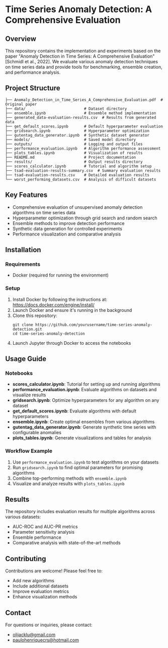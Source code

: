 # Time Series Anomaly Detection: A Comprehensive Evaluation

## Overview
This repository contains the implementation and experiments based on the paper "Anomaly Detection in Time Series: A Comprehensive Evaluation" [Schmidl et al., 2022]. We evaluate various anomaly detection techniques on time series data and provide tools for benchmarking, ensemble creation, and performance analysis.

## Project Structure
```
├── Anomaly_Detection_in_Time_Series_A_Comprehensive_Evaluation.pdf  # Original paper
├── data/                          # Dataset directory
├── ensemble.ipynb                 # Ensemble method implementation
├── generated_data-evaluation-results.csv  # Results from generated data
├── get_default_scores.ipynb       # Default hyperparameter evaluation
├── gridsearch.ipynb               # Hyperparameter optimization
├── gutentag_data_generator.ipynb  # Synthetic dataset generator
├── models/                        # Saved model directory
├── outputs/                       # Logging and output files
├── performance_evaluation.ipynb   # Algorithm performance assessment
├── plots_tables.ipynb             # Visualization of results
├── README.md                      # Project documentation
├── results/                       # Output results directory
├── scores_calculator.ipynb        # Tutorial and algorithm setup
├── tsad-evaluation-results-summary.csv  # Summary evaluation results
├── tsad-evaluation-results.csv    # Detailed evaluation results
└── worst_performing_datasets.csv  # Analysis of difficult datasets
```

## Key Features
- Comprehensive evaluation of unsupervised anomaly detection algorithms on time series data
- Hyperparameter optimization through grid search and random search
- Ensemble methods to improve detection performance
- Synthetic data generation for controlled experiments
- Performance visualization and comparative analysis

## Installation

### Requirements
- Docker (required for running the environment)

### Setup
1. Install Docker by following the instructions at: https://docs.docker.com/engine/install/
2. Launch Docker and ensure it's running in the background
3. Clone this repository:
   ```
   git clone https://github.com/yourusername/time-series-anomaly-detection.git
   cd time-series-anomaly-detection
   ```
4. Launch Jupyter through Docker to access the notebooks

## Usage Guide

### Notebooks
- **scores_calculator.ipynb**: Tutorial for setting up and running algorithms
- **performance_evaluation.ipynb**: Evaluate algorithms on datasets and visualize results
- **gridsearch.ipynb**: Optimize hyperparameters for any algorithm on any dataset
- **get_default_scores.ipynb**: Evaluate algorithms with default hyperparameters
- **ensemble.ipynb**: Create optimal ensembles from various algorithms
- **gutentag_data_generator.ipynb**: Generate synthetic time series with configurable anomalies
- **plots_tables.ipynb**: Generate visualizations and tables for analysis

### Workflow Example
1. Use `performance_evaluation.ipynb` to test algorithms on your datasets
2. Run `gridsearch.ipynb` to find optimal parameters for promising algorithms
3. Combine top-performing methods with `ensemble.ipynb`
4. Visualize and analyze results with `plots_tables.ipynb`

## Results
The repository includes evaluation results for multiple algorithms across various datasets:
- AUC-ROC and AUC-PR metrics
- Parameter sensitivity analysis
- Ensemble performance
- Comparative analysis with state-of-the-art methods

## Contributing
Contributions are welcome! Please feel free to:
- Add new algorithms
- Include additional datasets
- Improve evaluation metrics
- Enhance visualization methods

## Contact
For questions or inquiries, please contact:
- olijacklu@gmail.com
- paulohenriquecrs@hotmail.com
